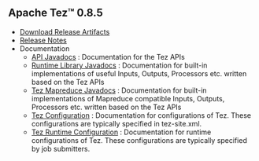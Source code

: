 <!--
   Licensed to the Apache Software Foundation (ASF) under one or more
   contributor license agreements.  See the NOTICE file distributed with
   this work for additional information regarding copyright ownership.
   The ASF licenses this file to You under the Apache License, Version 2.0
   (the "License"); you may not use this file except in compliance with
   the License.  You may obtain a copy of the License at

       http://www.apache.org/licenses/LICENSE-2.0

   Unless required by applicable law or agreed to in writing, software
   distributed under the License is distributed on an "AS IS" BASIS,
   WITHOUT WARRANTIES OR CONDITIONS OF ANY KIND, either express or implied.
   See the License for the specific language governing permissions and
   limitations under the License.
-->

<head><title>Apache Tez&trade; 0.8.5</title></head>

Apache Tez&trade; 0.8.5
----------------------

- [Download Release Artifacts](http://www.apache.org/dyn/closer.lua/tez/0.8.5/)
- [Release Notes](0.8.5/release-notes.txt)
- Documentation
    - [API Javadocs](0.8.5/tez-api-javadocs/index.html) : Documentation for the Tez APIs
    - [Runtime Library Javadocs](0.8.5/tez-runtime-library-javadocs/index.html) : Documentation for built-in implementations of useful Inputs, Outputs, Processors etc. written based on the Tez APIs 
    - [Tez Mapreduce Javadocs](0.8.5/tez-mapreduce-javadocs/index.html) : Documentation for built-in implementations of Mapreduce compatible Inputs, Outputs, Processors etc. written based on the Tez APIs 
    - [Tez Configuration](0.8.5/tez-api-javadocs/configs/TezConfiguration.html) : Documentation for configurations of Tez. These configurations are typically specified in tez-site.xml.
    - [Tez Runtime Configuration](0.8.5/tez-runtime-library-javadocs/configs/TezRuntimeConfiguration.html) : Documentation for runtime configurations of Tez. These configurations are typically specified by job submitters.
